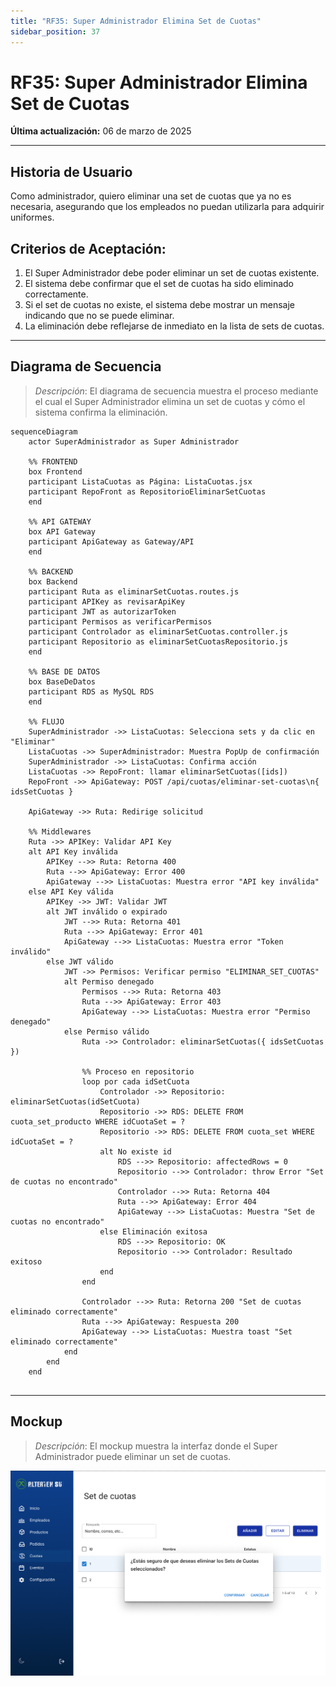 ```yaml
---
title: "RF35: Super Administrador Elimina Set de Cuotas"
sidebar_position: 37
---
```


# RF35: Super Administrador Elimina Set de Cuotas

**Última actualización:** 06 de marzo de 2025

---

## Historia de Usuario

Como administrador, quiero eliminar una set de cuotas que ya no es necesaria, asegurando que los empleados no puedan utilizarla para adquirir uniformes.

## **Criterios de Aceptación:**

1. El Super Administrador debe poder eliminar un set de cuotas existente.
2. El sistema debe confirmar que el set de cuotas ha sido eliminado correctamente.
3. Si el set de cuotas no existe, el sistema debe mostrar un mensaje indicando que no se puede eliminar.
4. La eliminación debe reflejarse de inmediato en la lista de sets de cuotas.

---

## **Diagrama de Secuencia**

> _Descripción_: El diagrama de secuencia muestra el proceso mediante el cual el Super Administrador elimina un set de cuotas y cómo el sistema confirma la eliminación.

```mermaid
sequenceDiagram
    actor SuperAdministrador as Super Administrador

    %% FRONTEND
    box Frontend
    participant ListaCuotas as Página: ListaCuotas.jsx
    participant RepoFront as RepositorioEliminarSetCuotas
    end

    %% API GATEWAY
    box API Gateway
    participant ApiGateway as Gateway/API
    end

    %% BACKEND
    box Backend
    participant Ruta as eliminarSetCuotas.routes.js
    participant APIKey as revisarApiKey
    participant JWT as autorizarToken
    participant Permisos as verificarPermisos
    participant Controlador as eliminarSetCuotas.controller.js
    participant Repositorio as eliminarSetCuotasRepositorio.js
    end

    %% BASE DE DATOS
    box BaseDeDatos
    participant RDS as MySQL RDS
    end

    %% FLUJO
    SuperAdministrador ->> ListaCuotas: Selecciona sets y da clic en "Eliminar"
    ListaCuotas ->> SuperAdministrador: Muestra PopUp de confirmación
    SuperAdministrador ->> ListaCuotas: Confirma acción
    ListaCuotas ->> RepoFront: llamar eliminarSetCuotas([ids])
    RepoFront ->> ApiGateway: POST /api/cuotas/eliminar-set-cuotas\n{ idsSetCuotas }

    ApiGateway ->> Ruta: Redirige solicitud

    %% Middlewares
    Ruta ->> APIKey: Validar API Key
    alt API Key inválida
        APIKey -->> Ruta: Retorna 400
        Ruta -->> ApiGateway: Error 400
        ApiGateway -->> ListaCuotas: Muestra error "API key inválida"
    else API Key válida
        APIKey ->> JWT: Validar JWT
        alt JWT inválido o expirado
            JWT -->> Ruta: Retorna 401
            Ruta -->> ApiGateway: Error 401
            ApiGateway -->> ListaCuotas: Muestra error "Token inválido"
        else JWT válido
            JWT ->> Permisos: Verificar permiso "ELIMINAR_SET_CUOTAS"
            alt Permiso denegado
                Permisos -->> Ruta: Retorna 403
                Ruta -->> ApiGateway: Error 403
                ApiGateway -->> ListaCuotas: Muestra error "Permiso denegado"
            else Permiso válido
                Ruta ->> Controlador: eliminarSetCuotas({ idsSetCuotas })

                %% Proceso en repositorio
                loop por cada idSetCuota
                    Controlador ->> Repositorio: eliminarSetCuotas(idSetCuota)
                    Repositorio ->> RDS: DELETE FROM cuota_set_producto WHERE idCuotaSet = ?
                    Repositorio ->> RDS: DELETE FROM cuota_set WHERE idCuotaSet = ?
                    alt No existe id
                        RDS -->> Repositorio: affectedRows = 0
                        Repositorio -->> Controlador: throw Error "Set de cuotas no encontrado"
                        Controlador -->> Ruta: Retorna 404
                        Ruta -->> ApiGateway: Error 404
                        ApiGateway -->> ListaCuotas: Muestra "Set de cuotas no encontrado"
                    else Eliminación exitosa
                        RDS -->> Repositorio: OK
                        Repositorio -->> Controlador: Resultado exitoso
                    end
                end

                Controlador -->> Ruta: Retorna 200 "Set de cuotas eliminado correctamente"
                Ruta -->> ApiGateway: Respuesta 200
                ApiGateway -->> ListaCuotas: Muestra toast "Set eliminado correctamente"
            end
        end
    end


```



---

## **Mockup**

> _Descripción_: El mockup muestra la interfaz donde el Super Administrador puede eliminar un set de cuotas.

![alt text](<imagenes/Eliminar_Set_Cuotas.png>)